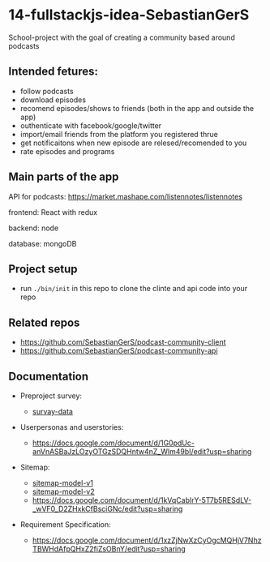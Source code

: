 # 14-fullstackjs-idea-SebastianGerS

School-project with the goal of creating a community based around podcasts

## Intended fetures:

* follow podcasts
* download episodes
* recomend episodes/shows to friends (both in the app and outside the app)
* outhenticate with facebook/google/twitter
* import/email friends from the platform you registered thrue
* get notificaitons when new episode are relesed/recomended to you
* rate episodes and programs

## Main parts of the app

API for podcasts: https://market.mashape.com/listennotes/listennotes 

frontend: React with redux 

backend: node 

database: mongoDB


## Project setup

* run `./bin/init` in this repo to clone the clinte and api code into your repo

## Related repos

* https://github.com/SebastianGerS/podcast-community-client
* https://github.com/SebastianGerS/podcast-community-api

## Documentation

* Preproject survey: 
  * [survay-data](user-survay-data.pdf)

* Userpersonas and userstories: 
  * https://docs.google.com/document/d/1G0pdUc-anVnASBaJzLOzyOTGzSDQHntw4nZ_Wlm49bI/edit?usp=sharing

* Sitemap: 
  * [sitemap-model-v1](sitemap-model.png) 
  * [sitemap-model-v2](sitemap-model-v2.png) 
  * https://docs.google.com/document/d/1kVqCablrY-5T7b5RESdLV-_wVF0_D2ZHxkCfBsciGNc/edit?usp=sharing

* Requirement Specification: 
  * https://docs.google.com/document/d/1xzZjNwXzCyOgcMQHjV7NhzTBWHdAfpQHxZ2fiZsOBnY/edit?usp=sharing
